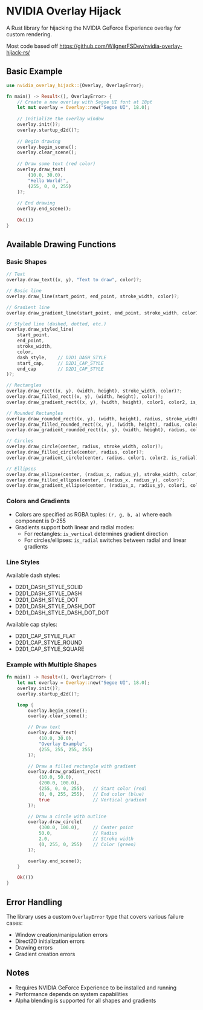# NVIDIA Overlay Hijack

A Rust library for hijacking the NVIDIA GeForce Experience overlay for custom rendering.

Most code based off https://github.com/WilgnerFSDev/nvidia-overlay-hijack-rs/

## Basic Example
```rust
use nvidia_overlay_hijack::{Overlay, OverlayError};

fn main() -> Result<(), OverlayError> {
    // Create a new overlay with Segoe UI font at 18pt
    let mut overlay = Overlay::new("Segoe UI", 18.0);
    
    // Initialize the overlay window
    overlay.init()?;
    overlay.startup_d2d()?;
    
    // Begin drawing
    overlay.begin_scene();
    overlay.clear_scene();
    
    // Draw some text (red color)
    overlay.draw_text(
        (10.0, 30.0),
        "Hello World!",
        (255, 0, 0, 255)
    )?;
    
    // End drawing
    overlay.end_scene();
    
    Ok(())
}
```

## Available Drawing Functions

### Basic Shapes
```rust
// Text
overlay.draw_text((x, y), "Text to draw", color)?;

// Basic line
overlay.draw_line(start_point, end_point, stroke_width, color)?;

// Gradient line
overlay.draw_gradient_line(start_point, end_point, stroke_width, color1, color2)?;

// Styled line (dashed, dotted, etc.)
overlay.draw_styled_line(
    start_point,
    end_point,
    stroke_width,
    color,
    dash_style,    // D2D1_DASH_STYLE
    start_cap,     // D2D1_CAP_STYLE
    end_cap        // D2D1_CAP_STYLE
)?;

// Rectangles
overlay.draw_rect((x, y), (width, height), stroke_width, color)?;
overlay.draw_filled_rect((x, y), (width, height), color)?;
overlay.draw_gradient_rect((x, y), (width, height), color1, color2, is_vertical)?;

// Rounded Rectangles
overlay.draw_rounded_rect((x, y), (width, height), radius, stroke_width, color)?;
overlay.draw_filled_rounded_rect((x, y), (width, height), radius, color)?;
overlay.draw_gradient_rounded_rect((x, y), (width, height), radius, color1, color2, is_vertical)?;

// Circles
overlay.draw_circle(center, radius, stroke_width, color)?;
overlay.draw_filled_circle(center, radius, color)?;
overlay.draw_gradient_circle(center, radius, color1, color2, is_radial)?;

// Ellipses
overlay.draw_ellipse(center, (radius_x, radius_y), stroke_width, color)?;
overlay.draw_filled_ellipse(center, (radius_x, radius_y), color)?;
overlay.draw_gradient_ellipse(center, (radius_x, radius_y), color1, color2, is_radial)?;
```

### Colors and Gradients
- Colors are specified as RGBA tuples: `(r, g, b, a)` where each component is 0-255
- Gradients support both linear and radial modes:
    - For rectangles: `is_vertical` determines gradient direction
    - For circles/ellipses: `is_radial` switches between radial and linear gradients

### Line Styles
Available dash styles:
- D2D1_DASH_STYLE_SOLID
- D2D1_DASH_STYLE_DASH
- D2D1_DASH_STYLE_DOT
- D2D1_DASH_STYLE_DASH_DOT
- D2D1_DASH_STYLE_DASH_DOT_DOT

Available cap styles:
- D2D1_CAP_STYLE_FLAT
- D2D1_CAP_STYLE_ROUND
- D2D1_CAP_STYLE_SQUARE

### Example with Multiple Shapes
```rust
fn main() -> Result<(), OverlayError> {
    let mut overlay = Overlay::new("Segoe UI", 18.0);
    overlay.init()?;
    overlay.startup_d2d()?;

    loop {
        overlay.begin_scene();
        overlay.clear_scene();

        // Draw text
        overlay.draw_text(
            (10.0, 30.0),
            "Overlay Example",
            (255, 255, 255, 255)
        )?;

        // Draw a filled rectangle with gradient
        overlay.draw_gradient_rect(
            (10.0, 50.0),
            (200.0, 100.0),
            (255, 0, 0, 255),   // Start color (red)
            (0, 0, 255, 255),   // End color (blue)
            true                // Vertical gradient
        )?;

        // Draw a circle with outline
        overlay.draw_circle(
            (300.0, 100.0),     // Center point
            50.0,               // Radius
            2.0,                // Stroke width
            (0, 255, 0, 255)    // Color (green)
        )?;

        overlay.end_scene();
    }

    Ok(())
}
```

## Error Handling
The library uses a custom `OverlayError` type that covers various failure cases:
- Window creation/manipulation errors
- Direct2D initialization errors
- Drawing errors
- Gradient creation errors

## Notes
- Requires NVIDIA GeForce Experience to be installed and running
- Performance depends on system capabilities
- Alpha blending is supported for all shapes and gradients